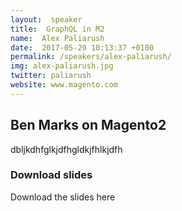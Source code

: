 ```yaml
---
layout:  speaker
title:  GraphQL in M2
name:  Alex Paliarush
date:  2017-05-29 10:13:37 +0100
permalink: /speakers/alex-paliarush/
img: alex-paliarush.jpg
twitter: paliarush ‏
website: www.magento.com
---
```


## Ben Marks on Magento2

dbljkdhfglkjdfhgldkjfhlkjdfh

### Download slides

Download the slides here